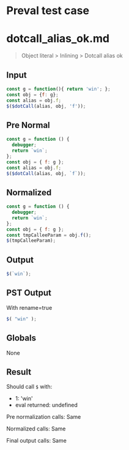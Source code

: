 # Preval test case

# dotcall_alias_ok.md

> Object literal > Inlining > Dotcall alias ok
>
>

## Input

`````js filename=intro
const g = function(){ return 'win'; };
const obj = {f: g};
const alias = obj.f;
$($dotCall(alias, obj, 'f'));
`````

## Pre Normal


`````js filename=intro
const g = function () {
  debugger;
  return `win`;
};
const obj = { f: g };
const alias = obj.f;
$($dotCall(alias, obj, `f`));
`````

## Normalized


`````js filename=intro
const g = function () {
  debugger;
  return `win`;
};
const obj = { f: g };
const tmpCalleeParam = obj.f();
$(tmpCalleeParam);
`````

## Output


`````js filename=intro
$(`win`);
`````

## PST Output

With rename=true

`````js filename=intro
$( "win" );
`````

## Globals

None

## Result

Should call `$` with:
 - 1: 'win'
 - eval returned: undefined

Pre normalization calls: Same

Normalized calls: Same

Final output calls: Same
